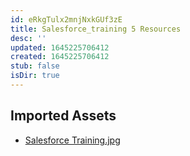 ```yaml
---
id: eRkgTulx2mnjNxkGUf3zE
title: Salesforce_training 5 Resources
desc: ''
updated: 1645225706412
created: 1645225706412
stub: false
isDir: true
---
```

## Imported Assets
- [Salesforce Training.jpg](/assets/salesforce-training-QVMu4NrQUnEf.jpg)
